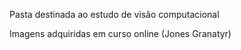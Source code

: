 Pasta destinada ao estudo de visão computacional

Imagens adquiridas em curso online (Jones Granatyr) 